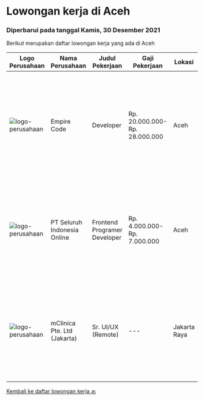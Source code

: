 
  # Lowongan kerja di Aceh

  ### Diperbarui pada tanggal Kamis, 30 Desember 2021

  Berikut merupakan daftar lowongan kerja yang ada di Aceh

  |Logo Perusahaan | Nama Perusahaan | Judul Pekerjaan | Gaji Pekerjaan | Lokasi | Deskripsi | Tanggal diunggah | Pranala |
  | -------------- | --------------- | --------------- | --------- | --------- | -------------- | ------- | ----------- |
  |![logo-perusahaan](https://image-service-cdn.seek.com.au/4acdae45a7bbcef02eb3791896fc5fee3b688178/ee4dce1061f3f616224767ad58cb2fc751b8d2dc)|Empire Code|Developer|Rp. 20.000.000-Rp. 28.000.000|Aceh|Job Description We are looking for an experienced developer to help on develop the software and tools based on client needs and business objectives....|Rabu, 29 Desember 2021|https://www.jobstreet.co.id/id/job/developer-9096472/origin/sg?token=0~03f41649-9b1a-4ee1-a031-168e5bc7425e&sectionRank=1&jobId=jobstreet-sg-job-9096472|
|![logo-perusahaan](https://image-service-cdn.seek.com.au/c768f0670f8f8212da7de609b6af9d0b2e5134cc/ee4dce1061f3f616224767ad58cb2fc751b8d2dc)|PT Seluruh Indonesia Online|Frontend Programer Developer|Rp. 4.000.000-Rp. 7.000.000|Aceh|# Paham php dan web development# Memiliki Team work effort# Kami memberikan benefit saham (esop) di perusahaan kami untuk kandidat yang tepat#...|Selasa, 21 Desember 2021|https://www.jobstreet.co.id/id/job/frontend-programer-developer-3728127?token=0~03f41649-9b1a-4ee1-a031-168e5bc7425e&sectionRank=2&jobId=jobstreet-id-job-3728127|
|![logo-perusahaan](https://image-service-cdn.seek.com.au/7665bb5bd589f085f653b36d2f3cbccaf93e5953/ee4dce1061f3f616224767ad58cb2fc751b8d2dc)|mClinica Pte. Ltd (Jakarta)|Sr. UI/UX (Remote)|---|Jakarta Raya|mClinica is hiring for a Sr. UI/UX Designer to support our growth regionally and globally. We are looking for a highly ambitious, dynamic individual...|Kamis, 16 Desember 2021|https://www.jobstreet.co.id/id/job/sr-ui-ux-remote-3706788?token=0~03f41649-9b1a-4ee1-a031-168e5bc7425e&sectionRank=3&jobId=jobstreet-id-job-3706788|


  [Kembali ke daftar lowongan kerja 🔙](../README.md#daftar-lowongan-kerja)
  